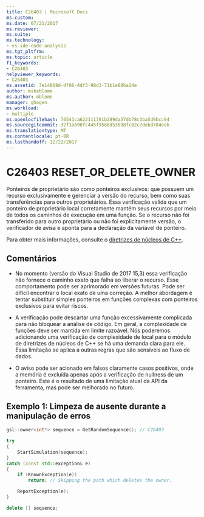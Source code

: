 ```yaml
---
title: C26403 | Microsoft Docs
ms.custom: 
ms.date: 07/21/2017
ms.reviewer: 
ms.suite: 
ms.technology:
- vs-ide-code-analysis
ms.tgt_pltfrm: 
ms.topic: article
f1_keywords:
- C26403
helpviewer_keywords:
- C26403
ms.assetid: 7e14868d-df86-4df3-98d3-71b1e80ba14e
author: mikeblome
ms.author: mblome
manager: ghogen
ms.workload:
- multiple
ms.openlocfilehash: 76541ca622111781b289da57db78c1ba5d9bcc94
ms.sourcegitcommit: 32f1a690fc445f9586d53698fc82c7debd784eeb
ms.translationtype: MT
ms.contentlocale: pt-BR
ms.lasthandoff: 12/22/2017
---
```

# <a name="c26403-resetordeleteowner"></a>C26403 RESET_OR_DELETE_OWNER
Ponteiros de proprietário são como ponteiros exclusivos: que possuem um recurso exclusivamente e gerenciar a versão do recurso, bem como suas transferências para outros proprietários. Essa verificação valida que um ponteiro de proprietário local corretamente mantém seus recursos por meio de todos os caminhos de execução em uma função. Se o recurso não foi transferido para outro proprietário ou não foi explicitamente versão, o verificador de avisa e aponta para a declaração da variável de ponteiro.

Para obter mais informações, consulte o [diretrizes de núcleos de C++](http://github.com/isocpp/CppCoreGuidelines/blob/master/CppCoreGuidelines.md#r-resource-management).  

## <a name="remarks"></a>Comentários
- No momento (versão do Visual Studio de 2017 15,3) essa verificação não fornece o caminho exato que falha ao liberar o recurso. Esse comportamento pode ser aprimorado em versões futuras. Pode ser difícil encontrar o local exato de uma correção. A melhor abordagem é tentar substituir simples ponteiros em funções complexas com ponteiros exclusivos para evitar riscos.

- A verificação pode descartar uma função excessivamente complicada para não bloquear a análise de código. Em geral, a complexidade de funções deve ser mantida em limite razoável. Nós poderemos adicionando uma verificação de complexidade de local para o módulo de diretrizes de núcleos de C++ se há uma demanda clara para ele. Essa limitação se aplica a outras regras que são sensíveis ao fluxo de dados.

- O aviso pode ser acionado em falsos claramente casos positivos, onde a memória é excluída apenas após a verificação de nullness de um ponteiro. Este é o resultado de uma limitação atual da API da ferramenta, mas pode ser melhorado no futuro.

## <a name="example-1-missing-cleanup-during-error-handling"></a>Exemplo 1: Limpeza de ausente durante a manipulação de erros
```cpp
gsl::owner<int*> sequence = GetRandomSequence(); // C26403

try
{
    StartSimulation(sequence);
}
catch (const std::exception& e)
{
    if (KnownException(e))
        return; // Skipping the path which deletes the owner.

    ReportException(e);
}

delete [] sequence;
```